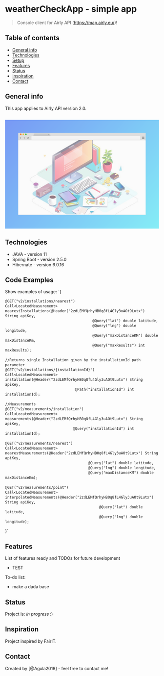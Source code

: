 # weatherCheckApp - simple app
> Console client for Airly API (https://map.airly.eu/)!

## Table of contents
* [General info](#general-info)
* [Technologies](#technologies)
* [Setup](#setup)
* [Features](#features)
* [Status](#status)
* [Inspiration](#inspiration)
* [Contact](#contact)

## General info
This app applies to Airly API version 2.0.

## 
![Example screenshot](./screenshot.png)

## Technologies
* JAVA - version 11
* Spring Boot - version 2.5.0
* Hibernate - version 6.0.16


## Code Examples
Show examples of usage:
`{

    @GET("v2/installations/nearest")
    Call<LocatedMeasurement> nearestInstallations(@Header("2zdLEMfQrhyHB0q8fL4Gly3uAOt9Lutx") String apiKey,
                                            @Query("lat") double latitude,
                                            @Query("lng") double longitude,
                                            @Query("maxDistanceKM") double maxDistanceKm,
                                            @Query("maxResults") int maxResults);

    //Returns single Installation given by the installationId path parameter
    @GET("v2/installations/{installationId}")
    Call<LocatedMeasurement> installation(@Header("2zdLEMfQrhyHB0q8fL4Gly3uAOt9Lutx") String apiKey,
                                    @Path("installationId") int installationId);

    //Measurements
    @GET("v2/measurements/installation")
    Call<LocatedMeasurement> measurements(@Header("2zdLEMfQrhyHB0q8fL4Gly3uAOt9Lutx") String apiKey,
                                   @Query("installationId") int installationId);

    @GET("v2/measurements/nearest")
    Call<LocatedMeasurement> nearestMeasurements(@Header("2zdLEMfQrhyHB0q8fL4Gly3uAOt9Lutx") String apiKey,
                                          @Query("lat") double latitude,
                                          @Query("lng") double longitude,
                                          @Query("maxDistanceKM") double maxDistanceKm);

    @GET("v2/measurements/point")
    Call<LocatedMeasurement> interpolatedMeasurements(@Header("2zdLEMfQrhyHB0q8fL4Gly3uAOt9Lutx") String apiKey,
                                               @Query("lat") double latitude,
                                               @Query("lng") double longitude);
}`

## Features
List of features ready and TODOs for future development
* TEST 



To-do list:
* make a dada base 

## Status
Project is: 
_in progress_ :)

## Inspiration
Project inspired by FairIT. 

## Contact
Created by [@Agula2018] - feel free to contact me!
